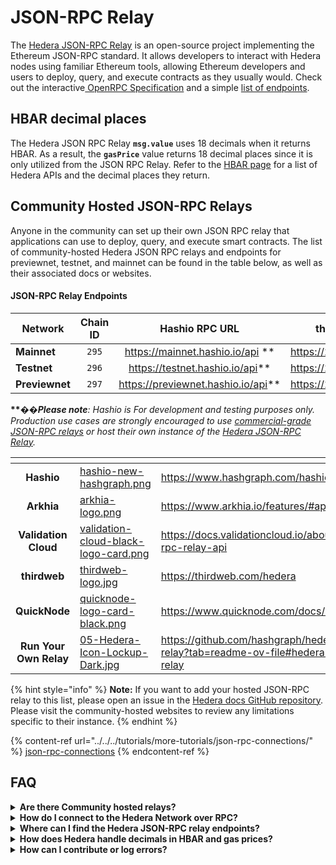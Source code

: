 # JSON-RPC Relay

The [Hedera JSON-RPC Relay](https://github.com/hashgraph/hedera-json-rpc-relay) is an open-source project implementing the Ethereum JSON-RPC standard. It allows developers to interact with Hedera nodes using familiar Ethereum tools, allowing Ethereum developers and users to deploy, query, and execute contracts as they usually would. Check out the interactive[ OpenRPC Specification](https://playground.open-rpc.org/?schemaUrl=https://raw.githubusercontent.com/hashgraph/hedera-json-rpc-relay/main/docs/openrpc.json\&uiSchema%5BappBar%5D%5Bui:splitView%5D=false\&uiSchema%5BappBar%5D%5Bui:input%5D=false\&uiSchema%5BappBar%5D%5Bui:examplesDropdown%5D=false) and a simple [list of endpoints](https://github.com/hashgraph/hedera-json-rpc-relay/blob/main/docs/rpc-api.md).&#x20;

## HBAR decimal places&#x20;

The Hedera JSON RPC Relay **`msg.value`** uses 18 decimals when it returns HBAR. As a result, the **`gasPrice`** value returns 18 decimal places since it is only utilized from the JSON RPC Relay. Refer to the [HBAR page](../../../sdks-and-apis/sdks/hbars.md) for a list of Hedera APIs and the decimal places they return.&#x20;

## Community Hosted JSON-RPC Relays

Anyone in the community can set up their own JSON RPC relay that applications can use to deploy, query, and execute smart contracts. The list of community-hosted Hedera JSON RPC relays and endpoints for previewnet, testnet, and mainnet can be found in the table below, as well as their associated docs or websites.&#x20;

#### JSON-RPC Relay Endpoints

<table><thead><tr><th width="133">Network</th><th width="95" align="center">Chain ID</th><th width="267" align="center">Hashio RPC URL</th><th align="center">thirdweb RPC URL</th></tr></thead><tbody><tr><td><strong>Mainnet</strong></td><td align="center"><code>295</code></td><td align="center"><a href="https://mainnet.hashio.io/api">https://mainnet.hashio.io/api</a> **</td><td align="center"><a href="https://295.rpc.thirdweb.com">https://295.rpc.thirdweb.com</a></td></tr><tr><td><strong>Testnet</strong></td><td align="center"><code>296</code></td><td align="center"><a href="https://testnet.hashio.io/api">https://testnet.hashio.io/api</a>**</td><td align="center"><a href="https://296.rpc.thirdweb.com">https://296.rpc.thirdweb.com</a></td></tr><tr><td><strong>Previewnet</strong></td><td align="center"><code>297</code></td><td align="center"><a href="https://previewnet.hashio.io/api">https://previewnet.hashio.io/api</a>**</td><td align="center"><a href="https://297.rpc.thirdweb.com">https://297.rpc.thirdweb.com</a></td></tr></tbody></table>

**\*\***&#xD83D;&#xDEA8;_**Please note**: Hashio is For development and testing purposes only. Production use cases are strongly encouraged to use_ [_commercial-grade JSON-RPC relays_](https://docs.hedera.com/hedera/core-concepts/smart-contracts/deploying-smart-contracts/json-rpc-relay#community-hosted-json-rpc-relays) _or host their own instance of the_ [_Hedera JSON-RPC Relay_](https://github.com/hashgraph/hedera-json-rpc-relay?tab=readme-ov-file#hedera-json-rpc-relay)_._

<table data-view="cards"><thead><tr><th align="center"></th><th data-hidden data-card-cover data-type="files"></th><th data-hidden data-card-target data-type="content-ref"></th></tr></thead><tbody><tr><td align="center"><strong>Hashio</strong></td><td><a href="../../../.gitbook/assets/hashio-new-hashgraph.png">hashio-new-hashgraph.png</a></td><td><a href="https://www.hashgraph.com/hashio/">https://www.hashgraph.com/hashio/</a></td></tr><tr><td align="center"><strong>Arkhia</strong></td><td><a href="../../../.gitbook/assets/arkhia-logo.png">arkhia-logo.png</a></td><td><a href="https://www.arkhia.io/features/#api-services">https://www.arkhia.io/features/#api-services</a></td></tr><tr><td align="center"><strong>Validation Cloud</strong></td><td><a href="../../../.gitbook/assets/validation-cloud-black-logo-card.png">validation-cloud-black-logo-card.png</a></td><td><a href="https://docs.validationcloud.io/about/hedera/json-rpc-relay-api">https://docs.validationcloud.io/about/hedera/json-rpc-relay-api</a></td></tr><tr><td align="center"><strong>thirdweb</strong></td><td><a href="../../../.gitbook/assets/thirdweb-logo.jpg">thirdweb-logo.jpg</a></td><td><a href="https://thirdweb.com/hedera">https://thirdweb.com/hedera</a></td></tr><tr><td align="center"><strong>QuickNode</strong></td><td><a href="../../../.gitbook/assets/quicknode-logo-card-black.png">quicknode-logo-card-black.png</a></td><td><a href="https://www.quicknode.com/docs/hedera">https://www.quicknode.com/docs/hedera</a></td></tr><tr><td align="center"><strong>Run Your Own Relay</strong></td><td><a href="../../../.gitbook/assets/05-Hedera-Icon-Lockup-Dark.jpg">05-Hedera-Icon-Lockup-Dark.jpg</a></td><td><a href="https://github.com/hashgraph/hedera-json-rpc-relay?tab=readme-ov-file#hedera-json-rpc-relay">https://github.com/hashgraph/hedera-json-rpc-relay?tab=readme-ov-file#hedera-json-rpc-relay</a></td></tr></tbody></table>

{% hint style="info" %}
**Note:** If you want to add your hosted JSON-RPC relay to this list, please open an issue in the [Hedera docs GitHub repository](https://github.com/hashgraph/hedera-docs). Please visit the community-hosted websites to review any limitations specific to their instance.&#x20;
{% endhint %}

{% content-ref url="../../../tutorials/more-tutorials/json-rpc-connections/" %}
[json-rpc-connections](../../../tutorials/more-tutorials/json-rpc-connections/)
{% endcontent-ref %}

## FAQ

<details>

<summary><strong>Are there Community hosted relays?</strong></summary>

* [**Hashio**](https://www.hashgraph.com/hashio/)&#x20;
* [**Arkhia**](https://www.arkhia.io/features/#api-services)
* [**Validation Cloud**](https://docs.validationcloud.io/about/hedera/json-rpc-relay-api)
* [**QuickNode**](https://www.quicknode.com/docs/hedera)

</details>

<details>

<summary><strong>How do I connect to the Hedera Network over RPC?</strong></summary>

The configuration guide to connect to the Hedera Network over RPC can be found [here](../../../tutorials/more-tutorials/json-rpc-connections/).

</details>

<details>

<summary><strong>Where can I find the Hedera JSON-RPC relay endpoints?</strong></summary>

The endpoints for previewnet, testnet, and mainnet can be found on [Hashio](https://www.hashgraph.com/hashio/), accessible through the [Hashgraph](https://www.hashgraph.com) website. Feel free to join the discussion on [Stack Overflow](https://stackoverflow.com/questions/76153239/how-can-i-connect-to-hedera-testnet-over-rpc/76153290#76153290) for more questions.

</details>

<details>

<summary><strong>How does Hedera handle decimals in HBAR and gas prices?</strong></summary>

The JSON-RPC Relay `msg.value` uses 18 decimals when it returns HBAR. The `gasPrice` value also returns 18 decimal places. _Check out the_ [_HBAR page_](../../../sdks-and-apis/sdks/hbars.md) _for the full list of Hedera APIs and their decimal representation._&#x20;

</details>

<details>

<summary><strong>How can I contribute or log errors?</strong></summary>

To contribute or log errors, please refer to the [Contributing Guide](../../../support-and-community/contributing-guide/) and submit them as issues in the [GitHub repository](https://github.com/hashgraph/hedera-json-rpc-relay/issues).

</details>
